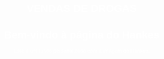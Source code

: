 # VENDAS DE DROGAS
<!DOCTYPE html>
<html lang="pt-BR">
<head>
  <meta charset="UTF-8">
  <title>Página com Fundo de Hankes</title>
  <style>
    body {
      margin: 0;
      padding: 0;
      background-image: url('https://exemplo.com/imagem-do-hankes.jpg');
      background-size: cover;
      background-position: center;
      background-repeat: no-repeat;
      height: 100vh;
      font-family: Arial, sans-serif;
      color: white;
      text-align: center;
    }

    .conteudo {
      position: relative;
      top: 40%;
      transform: translateY(-50%);
    }
  </style>
</head>
<body>
  <div class="conteudo">
    <h1>Bem-vindo à página do Hankes</h1>
    <p>Este é um fundo personalizado com a imagem do Hankes.</p>
  </div>
</body>
</html>





